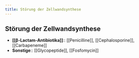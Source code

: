 ```yaml
---
title: Störung der Zellwandsynthese
---
```

## Störung der Zellwandsynthese
- **[[β-Lactam-Antibiotika]]**:: [[Penicilline]], [[Cephalosporine]], [[Carbapeneme]]
- **Sonstige**:: [[Glycopeptide]], [[Fosfomycin]]